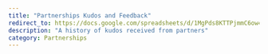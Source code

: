 ```yaml
---
title: "Partnerships Kudos and Feedback"
redirect_to: https://docs.google.com/spreadsheets/d/1MgPds8KTTPjmmC6ow4G3-1veSlMOiF-OTzCmZYqqZ_M
description: "A history of kudos received from partners"
category: Partnerships
---
```

